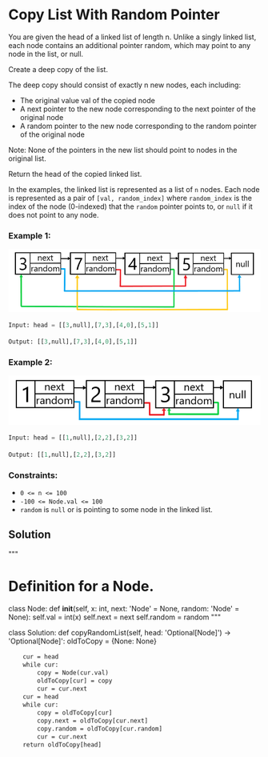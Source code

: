 # Copy List With Random Pointer
You are given the head of a linked list of length n. Unlike a singly linked list, each node contains an additional pointer random, which may point to any node in the list, or null.

Create a deep copy of the list.

The deep copy should consist of exactly n new nodes, each including:

- The original value val of the copied node
- A next pointer to the new node corresponding to the next pointer of the original node
- A random pointer to the new node corresponding to the random pointer of the original node

Note: None of the pointers in the new list should point to nodes in the original list.

Return the head of the copied linked list.

In the examples, the linked list is represented as a list of `n` nodes. Each node is represented as a pair of `[val, random_index]` where `random_index` is the index of the node (0-indexed) that the `random` pointer points to, or `null` if it does not point to any node.

### Example 1:

![example 1](/Linked_List/Images/public.png)
```python
Input: head = [[3,null],[7,3],[4,0],[5,1]]

Output: [[3,null],[7,3],[4,0],[5,1]]
```

### Example 2:

![example 2](/Linked_List/Images/public-2.png)
```python
Input: head = [[1,null],[2,2],[3,2]]

Output: [[1,null],[2,2],[3,2]]
```

### Constraints:
- `0 <= n <= 100`
- `-100 <= Node.val <= 100`
- `random` is `null` or is pointing to some node in the linked list.

## Solution

"""
# Definition for a Node.
class Node:
    def __init__(self, x: int, next: 'Node' = None, random: 'Node' = None):
        self.val = int(x)
        self.next = next
        self.random = random
"""

class Solution:
    def copyRandomList(self, head: 'Optional[Node]') -> 'Optional[Node]':
        oldToCopy = {None: None}

        cur = head
        while cur:
            copy = Node(cur.val)
            oldToCopy[cur] = copy
            cur = cur.next
        cur = head
        while cur:
            copy = oldToCopy[cur]
            copy.next = oldToCopy[cur.next]
            copy.random = oldToCopy[cur.random]
            cur = cur.next
        return oldToCopy[head]
